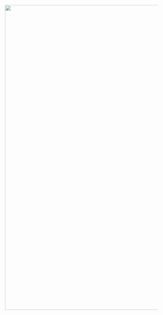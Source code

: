 <div id="header" align="center">
  <img src="https://i.imgur.com/aOsw5Gc.jpg" width="1000"/>
</div>
